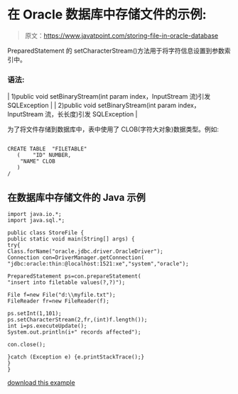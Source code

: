 # 在 Oracle 数据库中存储文件的示例:

> 原文：<https://www.javatpoint.com/storing-file-in-oracle-database>

PreparedStatement 的 setCharacterStream()方法用于将字符信息设置到参数索引中。

### 语法:

| 1)public void setBinaryStream(int param index，InputStream 流)引发 SQLException |
| 2)public void setBinaryStream(int param index，InputStream 流，长长度)引发 SQLException |

为了将文件存储到数据库中，表中使用了 CLOB(字符大对象)数据类型。例如:

```

CREATE TABLE  "FILETABLE" 
   (	"ID" NUMBER, 
	"NAME" CLOB
   )
/

```

## 在数据库中存储文件的 Java 示例

```
import java.io.*;
import java.sql.*;

public class StoreFile {
public static void main(String[] args) {
try{
Class.forName("oracle.jdbc.driver.OracleDriver");
Connection con=DriverManager.getConnection(
"jdbc:oracle:thin:@localhost:1521:xe","system","oracle");

PreparedStatement ps=con.prepareStatement(
"insert into filetable values(?,?)");

File f=new File("d:\\myfile.txt");
FileReader fr=new FileReader(f);

ps.setInt(1,101);
ps.setCharacterStream(2,fr,(int)f.length());
int i=ps.executeUpdate();
System.out.println(i+" records affected");

con.close();

}catch (Exception e) {e.printStackTrace();}
}
}

```

[download this example](https://static.javatpoint.com/src/jdbc/StoreFile.zip)